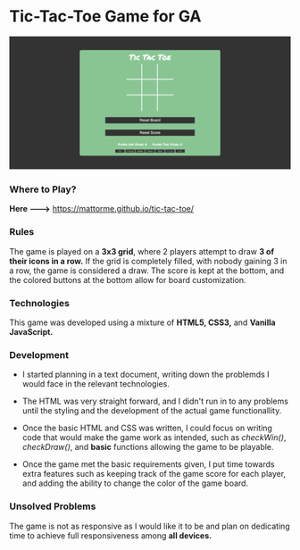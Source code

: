 # Tic-Tac-Toe Game for GA

![](img/preview.png)

### Where to Play?

**Here --->** https://mattorme.github.io/tic-tac-toe/

### Rules

The game is played on a **3x3 grid**, where 2 players attempt to draw **3 of their icons in a row.** If the grid is completely filled, with nobody gaining 3 in a row, the game is considered a draw. The score is kept at the bottom, and the colored buttons at the bottom allow for board customization.

### Technologies

This game was developed using a mixture of **HTML5, CSS3,** and **Vanilla JavaScript.**

### Development

- I started planning in a text document, writing down the problemds I would face in the relevant technologies.

- The HTML was very straight forward, and I didn't run in to any problems until the styling and the development of the actual game functionallity.

- Once the basic HTML and CSS was written, I could focus on writing code that would make the game work as intended, such as _checkWin()_, _checkDraw()_, and **basic** functions allowing the game to be playable.

- Once the game met the basic requirements given, I put time towards extra features such as keeping track of the game score for each player, and adding the ability to change the color of the game board.

### Unsolved Problems

The game is not as responsive as I would like it to be and plan on dedicating time to achieve full responsiveness among **all devices.**
